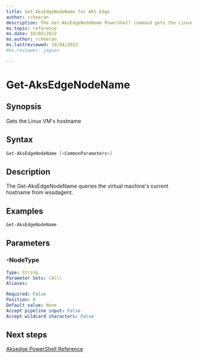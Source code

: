```yaml
---
title: Get-AksEdgeNodeName for AKS Edge
author: rcheeran
description: The Get-AksEdgeNodeName PowerShell command gets the Linux VM's hostname
ms.topic: reference
ms.date: 10/04/2022
ms.author: rcheeran 
ms.lastreviewed: 10/04/2022
#ms.reviewer: jeguan

---
```


# Get-AksEdgeNodeName

## Synopsis
Gets the Linux VM's hostname

## Syntax

```powershell
Get-AksEdgeNodeName [<CommonParameters>]
```

## Description
The Get-AksEdgeNodeName queries the virtual machine's current hostname from wssdagent.

## Examples
```powershell
Get-AksEdgeNodeName
```

## Parameters
### -NodeType


```yaml
Type: String
Parameter Sets: (All)
Aliases:

Required: False
Position: 0
Default value: None
Accept pipeline input: False
Accept wildcard characters: False
```


## Next steps

[Aksedge PowerShell Reference](./index.md)
